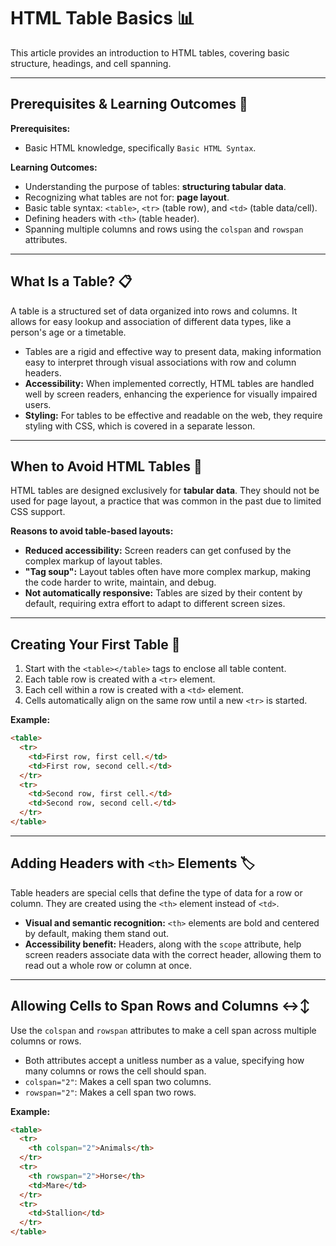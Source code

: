 # HTML Table Basics 📊

This article provides an introduction to HTML tables, covering basic structure, headings, and cell spanning.

-----

## Prerequisites & Learning Outcomes 🎯

**Prerequisites:**

  - Basic HTML knowledge, specifically `Basic HTML Syntax`.

**Learning Outcomes:**

  - Understanding the purpose of tables: **structuring tabular data**.
  - Recognizing what tables are not for: **page layout**.
  - Basic table syntax: `<table>`, `<tr>` (table row), and `<td>` (table data/cell).
  - Defining headers with `<th>` (table header).
  - Spanning multiple columns and rows using the `colspan` and `rowspan` attributes.

-----

## What Is a Table? 📋

A table is a structured set of data organized into rows and columns. It allows for easy lookup and association of different data types, like a person's age or a timetable.

  - Tables are a rigid and effective way to present data, making information easy to interpret through visual associations with row and column headers.
  - **Accessibility:** When implemented correctly, HTML tables are handled well by screen readers, enhancing the experience for visually impaired users.
  - **Styling:** For tables to be effective and readable on the web, they require styling with CSS, which is covered in a separate lesson.

-----

## When to Avoid HTML Tables 🚫

HTML tables are designed exclusively for **tabular data**. They should not be used for page layout, a practice that was common in the past due to limited CSS support.

**Reasons to avoid table-based layouts:**

  - **Reduced accessibility:** Screen readers can get confused by the complex markup of layout tables.
  - **"Tag soup":** Layout tables often have more complex markup, making the code harder to write, maintain, and debug.
  - **Not automatically responsive:** Tables are sized by their content by default, requiring extra effort to adapt to different screen sizes.

-----

## Creating Your First Table 🔨

1.  Start with the `<table></table>` tags to enclose all table content.
2.  Each table row is created with a `<tr>` element.
3.  Each cell within a row is created with a `<td>` element.
4.  Cells automatically align on the same row until a new `<tr>` is started.

**Example:**

```html
<table>
  <tr>
    <td>First row, first cell.</td>
    <td>First row, second cell.</td>
  </tr>
  <tr>
    <td>Second row, first cell.</td>
    <td>Second row, second cell.</td>
  </tr>
</table>
```

-----

## Adding Headers with `<th>` Elements 🏷️

Table headers are special cells that define the type of data for a row or column. They are created using the `<th>` element instead of `<td>`.

  - **Visual and semantic recognition:** `<th>` elements are bold and centered by default, making them stand out.
  - **Accessibility benefit:** Headers, along with the `scope` attribute, help screen readers associate data with the correct header, allowing them to read out a whole row or column at once.

-----

## Allowing Cells to Span Rows and Columns ↔️↕️

Use the `colspan` and `rowspan` attributes to make a cell span across multiple columns or rows.

  - Both attributes accept a unitless number as a value, specifying how many columns or rows the cell should span.
  - `colspan="2"`: Makes a cell span two columns.
  - `rowspan="2"`: Makes a cell span two rows.

**Example:**

```html
<table>
  <tr>
    <th colspan="2">Animals</th>
  </tr>
  <tr>
    <th rowspan="2">Horse</th>
    <td>Mare</td>
  </tr>
  <tr>
    <td>Stallion</td>
  </tr>
</table>
```